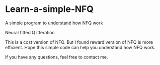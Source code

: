 # Learn-a-simple-NFQ
A simple program to understand how NFQ work

Neural fitted Q itteration

This is a cost version of NFQ.
But I found reward version of NFQ is more efficient.
Hope this simple code can help you understand how NFQ work.

If you have any questions, feel free to contact me.
